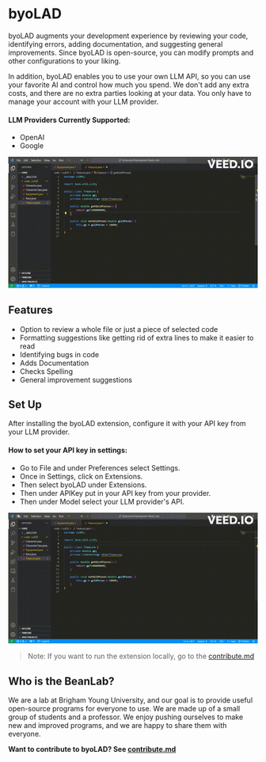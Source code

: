 # byoLAD

byoLAD augments your development experience by reviewing your code, identifying errors, adding documentation, and suggesting general improvements.  Since byoLAD is open-source, you can modify prompts and other configurations to your liking. 

In addition, byoLAD enables you to use your own LLM API, so you can use your favorite AI and control how much you spend. We don't add any extra costs, and there are no extra parties looking at your data. You only have to manage your account with your LLM provider. 
#### LLM Providers Currently Supported: 
- OpenAI
- Google

![](ReviewCode.gif)

## Features

- Option to review a whole file or just a piece of selected code
- Formatting suggestions like getting rid of extra lines to make it easier to read
- Identifying bugs in code
- Adds Documentation
- Checks Spelling
- General improvement suggestions

## Set Up

After installing the byoLAD extension, configure it with your API key from your LLM provider. 
#### How to set your API key in settings:
- Go to File and under Preferences select Settings.
- Once in Settings, click on Extensions.
- Then select byoLAD under Extensions.
- Then under APIKey put in your API key from your provider.
- Then under Model select your LLM provider's API.

![](SetAPIKey.gif)

> Note: If you want to run the extension locally, go to the [contribute.md](contribute.md)

## Who is the BeanLab?

We are a lab at Brigham Young University, and our goal is to provide useful open-source programs for everyone to use. We are made up of a small group of students and a professor. We enjoy pushing ourselves to make new and improved programs, and we are happy to share them with everyone. 

**Want to contribute to byoLAD? See [contribute.md](contribute.md)**
